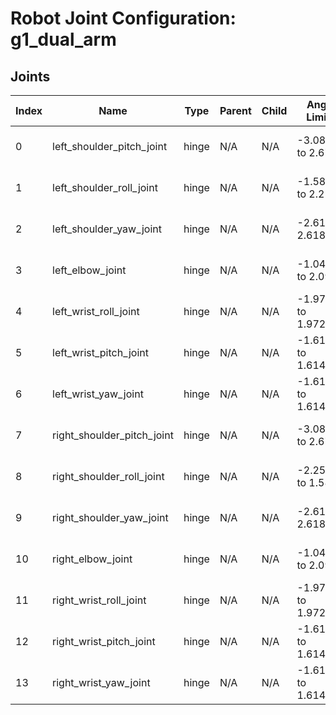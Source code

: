 # Robot Joint Configuration: g1_dual_arm

## Joints

| Index | Name | Type | Parent | Child | Angle Limits | Force Limits |
|---|---|---|---|---|---|---|
| 0 | left_shoulder_pitch_joint | hinge | N/A | N/A | -3.0892 to 2.6704 | -25.0 to 25.0 |
| 1 | left_shoulder_roll_joint | hinge | N/A | N/A | -1.5882 to 2.2515 | -25.0 to 25.0 |
| 2 | left_shoulder_yaw_joint | hinge | N/A | N/A | -2.618 to 2.618 | -25.0 to 25.0 |
| 3 | left_elbow_joint | hinge | N/A | N/A | -1.0472 to 2.0944 | -25.0 to 25.0 |
| 4 | left_wrist_roll_joint | hinge | N/A | N/A | -1.97222 to 1.97222 | -25.0 to 25.0 |
| 5 | left_wrist_pitch_joint | hinge | N/A | N/A | -1.61443 to 1.61443 | -5.0 to 5.0 |
| 6 | left_wrist_yaw_joint | hinge | N/A | N/A | -1.61443 to 1.61443 | -5.0 to 5.0 |
| 7 | right_shoulder_pitch_joint | hinge | N/A | N/A | -3.0892 to 2.6704 | -25.0 to 25.0 |
| 8 | right_shoulder_roll_joint | hinge | N/A | N/A | -2.2515 to 1.5882 | -25.0 to 25.0 |
| 9 | right_shoulder_yaw_joint | hinge | N/A | N/A | -2.618 to 2.618 | -25.0 to 25.0 |
| 10 | right_elbow_joint | hinge | N/A | N/A | -1.0472 to 2.0944 | -25.0 to 25.0 |
| 11 | right_wrist_roll_joint | hinge | N/A | N/A | -1.97222 to 1.97222 | -25.0 to 25.0 |
| 12 | right_wrist_pitch_joint | hinge | N/A | N/A | -1.61443 to 1.61443 | -5.0 to 5.0 |
| 13 | right_wrist_yaw_joint | hinge | N/A | N/A | -1.61443 to 1.61443 | -5.0 to 5.0 |

